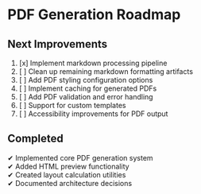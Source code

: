 # PDF Generation Roadmap

## Next Improvements
1. [x] Implement markdown processing pipeline
2. [ ] Clean up remaining markdown formatting artifacts
3. [ ] Add PDF styling configuration options  
4. [ ] Implement caching for generated PDFs
5. [ ] Add PDF validation and error handling
6. [ ] Support for custom templates
7. [ ] Accessibility improvements for PDF output

## Completed
✔ Implemented core PDF generation system  
✔ Added HTML preview functionality  
✔ Created layout calculation utilities  
✔ Documented architecture decisions

